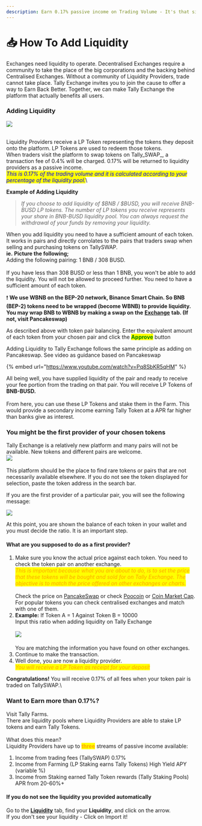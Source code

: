 ```yaml
---
description: Earn 0.17% passive income on Trading Volume - It's that simple!
---
```


# 📥 How To Add Liquidity

Exchanges need liquidity to operate.  Decentralised Exchanges require a community to take the place of the big corporations and the backing behind Centralised Exchanges.  Without a community of Liquidity Providers, trade cannot take place.  Tally Exchange invites you to join the cause to offer a way to Earn Back Better.  Together, we can make Tally Exchange the platform that actually benefits all users.

### Adding Liquidity

![](<.gitbook/assets/image (22).png>)

\
Liquidity Providers receive a LP Token representing the tokens they deposit onto the platform. LP Tokens are used to redeem those tokens.\
When traders visit the platform to swap tokens on Tally_SWAP_, a transaction fee of 0.4% will be charged. 0.17% will be returned to liquidity providers as a passive income.\
_<mark style="color:blue;">This is 0.17% of the trading volume and it is calculated according to your percentage of the liquidity pool.</mark>_\


**Example of Adding Liquidity**

> _If you choose to add liquidity of $BNB / $BUSD, you will receive BNB-BUSD LP tokens. The number of LP tokens you receive represents your share in BNB-BUSD liquidity pool. You can always request the withdrawal of your funds by removing your liquidity._

When you add liquidity you need to have a sufficient amount of each token. It works in pairs and directly corrolates to the pairs that traders swap when selling and purchasing tokens on TallySWAP.\
**ie.** **Picture the following;** \
Adding the following pairing:  1 BNB / 308 BUSD. \
\
If you have less than 308 BUSD or less than 1 BNB, you won't be able to add the liquidity. You will not be allowed to proceed further. You need to have a sufficient amount of each token.

❗️ **We use WBNB on the BEP-20 network, Binance Smart Chain. So BNB (BEP-2) tokens need to be wrapped (become WBNB) to provide liquidity. You may wrap BNB to WBNB by making a swap on the** [**Exchange**](https://exchange.biswap.org/#/swap) **tab. (If not, visit Pancakeswap)**

As described above with token pair balancing. Enter the equivalent amount of each token from your chosen pair and click the <mark style="color:green;">**Approve**</mark> button

Adding Liquidity to Tally Exchange follows the same principle as adding on Pancakeswap. See video as guidance based on Pancakeswap



{% embed url="https://www.youtube.com/watch?v=Pq8SbKR5qHM" %}

All being well, you have supplied liquidity of the pair and ready to receive your fee portion from the trading on that pair. You will receive LP Tokens of **BNB-BUSD.** \
\
From here, you can use these LP Tokens and stake them in the Farm.  This would provide a secondary income earning Tally Token at a APR far higher than banks give as interest.

### You might be the first provider of your chosen tokens

Tally Exchange is a relatively new platform and many pairs will not be available.  New tokens and different pairs are welcome.\
![](<.gitbook/assets/image (34).png>)\
\
This platform should be the place to find rare tokens or pairs that are not necessarily available elsewhere.  If you do not see the token displayed for selection, paste the token address in the search bar.

If you are the first provider of a particular pair, you will see the following message:

![](<.gitbook/assets/image (39).png>)

At this point, you are shown the balance of each token in your wallet and you must decide the ratio.  It is an important step.

#### What are you supposed to do as a first provider?

1. Make sure you know the actual price against each token.  You need to check the token pair on another exchange.\
   _<mark style="color:orange;">This is important because what you are about to do, is to set the price that these tokens will be bought and sold for on Tally Exchange.  The objective is to match the price offered on other exchanges or charts.</mark>_\
   \
   Check the price on [PancakeSwap](https://pancakeswap.finance/swap) or check [Poocoin](https://poocoin.app/tokens/) or [Coin Market Cap](https://coinmarketcap.com/).  For popular tokens you can check centralised exchanges and match with one of them.
2. **Example:**  If Token A = 1   Against Token B = 10000\
   Input this ratio when adding liquidity on Tally Exchange\
   \
   ![](<.gitbook/assets/image (35).png>)\
   \
   You are matching the information you have found on other exchanges.
3. Continue to make the transaction. &#x20;
4. Well done, you are now a liquidity provider.  \
   _<mark style="color:orange;">You will receive a LP Token as receipt for your deposit</mark>_

**Congratulations!** You will receive 0.17% of all fees when your token pair is traded on TallySWAP.\


### Want to Earn more than 0.17%?

Visit Tally Farms.  \
There are liquidity pools where Liquidity Providers are able to stake LP tokens and earn Tally Tokens.\
\
What does this mean?\
Liquidity Providers have up to <mark style="color:orange;">**three**</mark> streams of passive income available:

1. Income from trading fees (TallySWAP) 0.17%
2. Income from Farming (LP Staking earns Tally Tokens) High Yield APY (variable %)
3. Income from Staking earned Tally Token rewards (Tally Staking Pools) APR from 20-60%+&#x20;



#### If you do not see the liquidity you provided automatically

Go to the [**Liquidity**](https://exchange.biswap.org/#/pool) tab, find your **Liquidity**, and click on the arrow.\
If you don't see your liquidity - Click on Import it!
